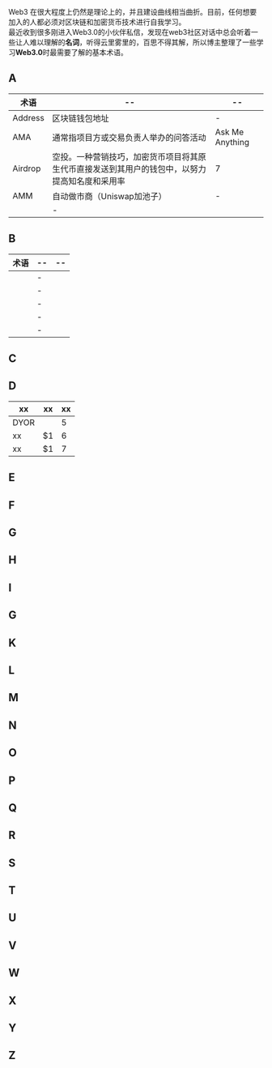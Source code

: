 Web3 在很大程度上仍然是理论上的，并且建设曲线相当曲折。目前，任何想要加入的人都必须对区块链和加密货币技术进行自我学习。  
最近收到很多刚进入Web3.0的小伙伴私信，发现在web3社区对话中总会听着一些让人难以理解的**名词**，听得云里雾里的，百思不得其解，所以博主整理了一些学习**Web3.0**时最需要了解的基本术语。
## A
术语 | -- |  --  
-|-|-
Address | 区块链钱包地址 | - |
AMA | 通常指项目方或交易负责人举办的问答活动 | Ask Me Anything |
Airdrop | 空投。一种营销技巧，加密货币项目将其原生代币直接发送到其用户的钱包中，以努力提高知名度和采用率 | 7 |
AMM|自动做市商（Uniswap加池子）|-|
| | -|

## B
术语 | -- |  --  
-|-|-
| | -|
| | -|
| | -|
| | -|
| | -|

## C
## D
xx | xx |  xx  
-|-|-
DYOR |  | 5 |
xx | $1 | 6 |
xx | $1 | 7 |
## E
## F
## G
## H
## I
## G
## K
## L
## M
## N
## O
## P
## Q
## R
## S
## T
## U
## V
## W
## X
## Y
## Z